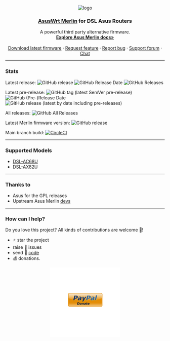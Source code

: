 <p align="center">
    <img src="http://nw-dlcdnet.asus.com/plugin/productIcons/DSL-AX82U.png" alt="logo" width="200" height="150">
</p>

<h3 align="center">
    <a href="https://github.com/RMerl/asuswrt-merlin/wiki/About-Asuswrt">AsusWrt Merlin</a> 
    for 
    DSL Asus Routers
</h3>

<p align="center">
  A powerful third party alternative firmware.
  <br>
  <a href="https://github.com/RMerl/asuswrt-merlin.ng/wiki/About-Asuswrt"><strong>Explore Asus Merlin docs»</strong></a>
  <br>
  <br>
  <a href="https://github.com/gnuton/asuswrt-merlin.ng/releases/latest">Download latest firmware</a>
  ·
  <a href="https://github.com/gnuton/asuswrt-merlin.ng/issues/new?assignees=&labels=enhancement&template=feature_request.md">Request feature</a>
  ·
  <a href="https://github.com/gnuton/asuswrt-merlin.ng/issues/new?assignees=&labels=bug&template=bug_report.md">Report bug</a>
  ·
  <a href="https://www.snbforums.com/threads/gnutons-merlin-builds-for-dsl-router-386-1_2-released.70980/">Support forum</a>
  ·
  <a href="https://gitter.im/asuswrt/merlin-dsl">Chat</a>
</p>

---------------------

### Stats
Latest release:
![GitHub release](https://img.shields.io/github/release/gnuton/asuswrt-merlin.ng.svg) 
![GitHub Release Date](https://img.shields.io/github/release-date/gnuton/asuswrt-merlin.ng.svg)
![GitHub Releases](https://img.shields.io/github/downloads/gnuton/asuswrt-merlin.ng/latest/total.svg)

Latest pre-release:
![GitHub tag (latest SemVer pre-release)](https://img.shields.io/github/v/tag/gnuton/asuswrt-merlin.ng?include_prereleases&label=pre-release)
![GitHub (Pre-)Release Date](https://img.shields.io/github/release-date-pre/gnuton/asuswrt-merlin.ng)
![GitHub release (latest by date including pre-releases)](https://img.shields.io/github/downloads-pre/gnuton/asuswrt-merlin.ng/latest/total)

All releases:
![GitHub All Releases](https://img.shields.io/github/downloads/gnuton/asuswrt-merlin.ng/total.svg)

Latest Merlin firmware version: ![GitHub release](https://img.shields.io/github/tag/RMerl/asuswrt-merlin.ng.svg)

Main branch build: [![CircleCI](https://circleci.com/gh/gnuton/asuswrt-merlin.ng/tree/dsl-master.svg?style=svg)](https://circleci.com/gh/gnuton/asuswrt-merlin.ng/tree/dsl-master)

---------------------

### Supported Models
* [DSL-AC68U](https://www.asus.com/Networking-IoT-Servers/Modem-Routers/All-series/DSLAC68U/)
* [DSL-AX82U](https://www.asus.com/Networking-IoT-Servers/WiFi-6/All-series/DSL-AX82U/)

---------------------
### Thanks to
- Asus for the GPL releases
- Upstream Asus Merlin [devs](https://github.com/RMerl/asuswrt-merlin.ng/graphs/contributors)

---------------------
### How can I help?
Do you love this project? All kinds of contributions are welcome 🙌!
 * ⭐️ star the project
 * raise 🐞 issues 
 * send 🙇 [code](https://github.com/gnuton/asuswrt-merlin.ng/blob/master/DEV.md) 
 * 💰 donations.

<p align="center">
    <a href="https://www.paypal.me/gnuton">
        <img src="donate.png" alt="donate" width="220" height="220"/>
    </a>
</p>
